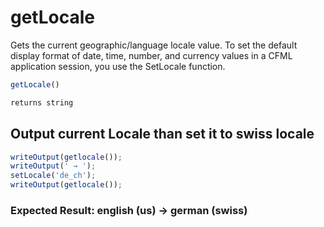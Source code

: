 # getLocale

Gets the current geographic/language locale value.
 To set the default display format of date, time, number, and
 currency values in a CFML application session, you use
 the SetLocale function.

```javascript
getLocale()
```

```javascript
returns string
```

## Output current Locale than set it to swiss locale

```javascript
writeOutput(getlocale());
writeOutput(' → ');
setLocale('de_ch');
writeOutput(getlocale());
```

### Expected Result: english (us) → german (swiss)
